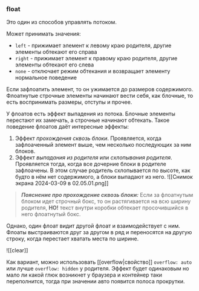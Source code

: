 ### float
Это один из способов управлять потоком.

Может принимать значения: 
- `left` - прижимает элемент к левому краю родителя, другие элементы обтекают его справа
- `right` - прижимает элемент к правому краю родителя, другие элементы обтекают его слева
- `none` - отключает режим обтекания и возвращает элементу нормальное поведение

Если зафлоатить элемент, то он ужимается до размеров содержимого. Флоатнутые строчные элементы начинают вести себя, как блочные, то есть воспринимать размеры, отступы и прочее.

У флоатов есть эффект выпадения из потока. Блочные элементы перестают их замечать, а строчные начинают обтекать. Такое поведение флоатов даёт интересные эффекты:
1. Эффект _прохождения сквозь блоки_. Проявляется, когда зафлоаченный элемент выше, чем несколько последующих за ним блоков.
2. Эффект _выпадания из родителя_ или _схлопывания родителя_. Проявляется тогда, когда все дочерние блоки в родителе зафлоачены. В этом случае родитель схлопывается по высоте, как будто в нём нет содержимого, а блоки выпадают из него.
![[Снимок экрана 2024-03-09 в 02.05.01.png]]

>***Пояснение про прохождение сквозь блоки:*** Если за флоатнутым блоком идет строчный бокс, то он растягивается на всю ширину родителя, **НО!** текст внутри коробки обтекает просочившийся в него флоатнутый бокс.

Однако, один флоат видит другой флоат и взаимодействует с ним. Флоаты выстраиваются друг за другом в ряд и переносятся на другую строку, когда перестает хватать места по ширине.

![[clear]]

Как вариант, можно использовать [[overflow|свойство]] `overflow: auto` или лучше `overflow: hidden` у родителя. Эффект будет одинаковым но мало ли какой глюк возникнет у браузера и контейнер таки переполнится, тогда при значении авто появится полоса прокрутки.

